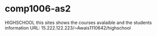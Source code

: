 # comp1006-as2
HIGHSCHOOL
this sites shows the courses avalaible and the students information
URL: 15.222.122.223/~Awais1110642/highschool 
